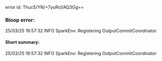 error id: Thuc5/YN/+7yuRcl/AQ3Gg==
### Bloop error:

25/03/25 16:57:32 INFO SparkEnv: Registering OutputCommitCoordinator
#### Short summary: 

25/03/25 16:57:32 INFO SparkEnv: Registering OutputCommitCoordinator